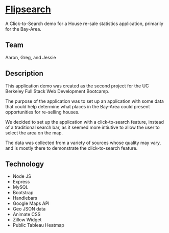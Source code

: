 # [Flipsearch](https://flipsearch.herokuapp.com/main)

A Click-to-Search demo for a House re-sale statistics application, primarily for the Bay-Area.

## Team

Aaron, Greg, and Jessie

## Description

This application demo was created as the second project for the UC Berkeley Full Stack Web Development Bootcamp.

The purpose of the application was to set up an application with some data that could help determine what places in the Bay-Area could present opportunities for re-selling houses.

We decided to set up the application with a click-to-search feature, instead of a traditional search bar, as it seemed more intiutive to allow the user to select the area on the map.

The data was collected from a variety of sources whose quality may vary, and is mostly there to demonstrate the click-to-search feature.

## Technology

 - Node JS
 - Express
 - MySQL
 - Bootstrap
 - Handlebars
 - Google Maps API
 - Geo JSON data
 - Animate CSS
 - Zillow Widget
 - Public Tableau Heatmap